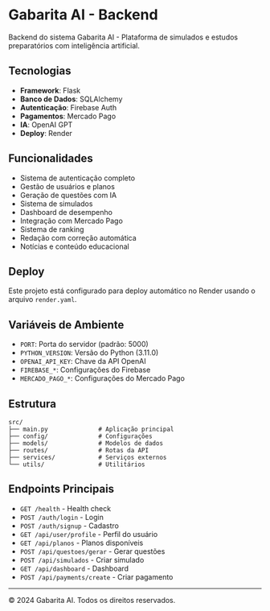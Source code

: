 # Gabarita AI - Backend

Backend do sistema Gabarita AI - Plataforma de simulados e estudos preparatórios com inteligência artificial.

## Tecnologias

- **Framework**: Flask
- **Banco de Dados**: SQLAlchemy
- **Autenticação**: Firebase Auth
- **Pagamentos**: Mercado Pago
- **IA**: OpenAI GPT
- **Deploy**: Render

## Funcionalidades

- Sistema de autenticação completo
- Gestão de usuários e planos
- Geração de questões com IA
- Sistema de simulados
- Dashboard de desempenho
- Integração com Mercado Pago
- Sistema de ranking
- Redação com correção automática
- Notícias e conteúdo educacional

## Deploy

Este projeto está configurado para deploy automático no Render usando o arquivo `render.yaml`.

## Variáveis de Ambiente

- `PORT`: Porta do servidor (padrão: 5000)
- `PYTHON_VERSION`: Versão do Python (3.11.0)
- `OPENAI_API_KEY`: Chave da API OpenAI
- `FIREBASE_*`: Configurações do Firebase
- `MERCADO_PAGO_*`: Configurações do Mercado Pago

## Estrutura

```
src/
├── main.py              # Aplicação principal
├── config/              # Configurações
├── models/              # Modelos de dados
├── routes/              # Rotas da API
├── services/            # Serviços externos
└── utils/               # Utilitários
```

## Endpoints Principais

- `GET /health` - Health check
- `POST /auth/login` - Login
- `POST /auth/signup` - Cadastro
- `GET /api/user/profile` - Perfil do usuário
- `GET /api/planos` - Planos disponíveis
- `POST /api/questoes/gerar` - Gerar questões
- `POST /api/simulados` - Criar simulado
- `GET /api/dashboard` - Dashboard
- `POST /api/payments/create` - Criar pagamento

---

© 2024 Gabarita AI. Todos os direitos reservados.
